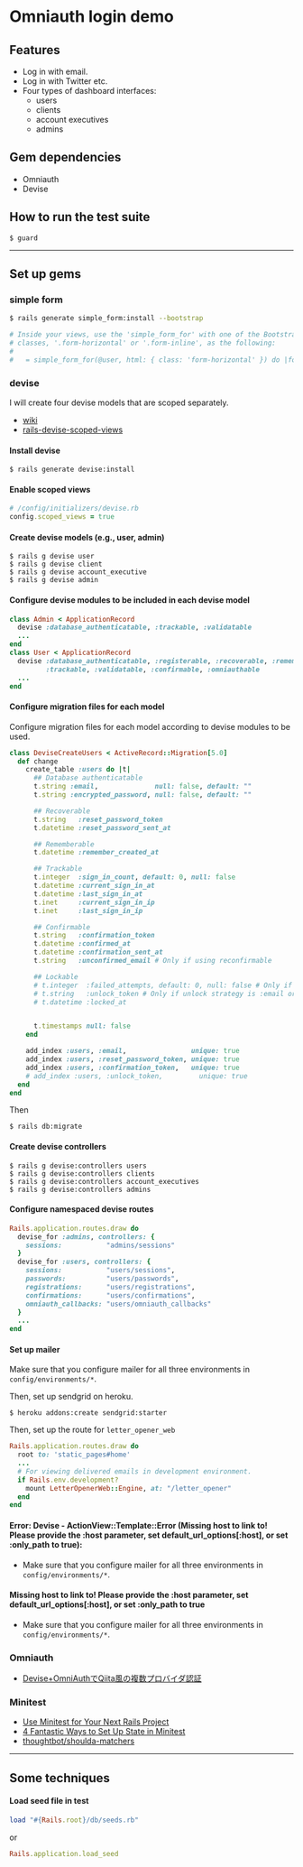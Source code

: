# Omniauth login demo

## Features
- Log in with email.
- Log in with Twitter etc.
- Four types of dashboard interfaces:
  + users
  + clients
  + account executives
  + admins

## Gem dependencies
- Omniauth
- Devise

## How to run the test suite
```
$ guard
```

---

## Set up gems

### simple form

```bash
$ rails generate simple_form:install --bootstrap

# Inside your views, use the 'simple_form_for' with one of the Bootstrap form
# classes, '.form-horizontal' or '.form-inline', as the following:
#
#   = simple_form_for(@user, html: { class: 'form-horizontal' }) do |form|
```

### devise
I will create four devise models that are scoped separately.

- [wiki](http://devise.plataformatec.com.br/#the-devise-wiki)
- [rails-devise-scoped-views](http://mnishiguchi.com/2016/08/03/rails-devise-scoped-views/)

#### Install devise
```
$ rails generate devise:install
```

#### Enable scoped views
```rb
# /config/initializers/devise.rb
config.scoped_views = true
```

#### Create devise models (e.g., user, admin)

```
$ rails g devise user
$ rails g devise client
$ rails g devise account_executive
$ rails g devise admin
```

#### Configure devise modules to be included in each devise model
```rb
class Admin < ApplicationRecord
  devise :database_authenticatable, :trackable, :validatable
  ...
end
class User < ApplicationRecord
  devise :database_authenticatable, :registerable, :recoverable, :rememberable,
         :trackable, :validatable, :confirmable, :omniauthable
  ...
end
```

#### Configure migration files for each model
Configure migration files for each model according to devise modules to be used.

```rb
class DeviseCreateUsers < ActiveRecord::Migration[5.0]
  def change
    create_table :users do |t|
      ## Database authenticatable
      t.string :email,              null: false, default: ""
      t.string :encrypted_password, null: false, default: ""

      ## Recoverable
      t.string   :reset_password_token
      t.datetime :reset_password_sent_at

      ## Rememberable
      t.datetime :remember_created_at

      ## Trackable
      t.integer  :sign_in_count, default: 0, null: false
      t.datetime :current_sign_in_at
      t.datetime :last_sign_in_at
      t.inet     :current_sign_in_ip
      t.inet     :last_sign_in_ip

      ## Confirmable
      t.string   :confirmation_token
      t.datetime :confirmed_at
      t.datetime :confirmation_sent_at
      t.string   :unconfirmed_email # Only if using reconfirmable

      ## Lockable
      # t.integer  :failed_attempts, default: 0, null: false # Only if lock strategy is :failed_attempts
      # t.string   :unlock_token # Only if unlock strategy is :email or :both
      # t.datetime :locked_at


      t.timestamps null: false
    end

    add_index :users, :email,                unique: true
    add_index :users, :reset_password_token, unique: true
    add_index :users, :confirmation_token,   unique: true
    # add_index :users, :unlock_token,         unique: true
  end
end
```

Then

```
$ rails db:migrate
```

#### Create devise controllers
```
$ rails g devise:controllers users
$ rails g devise:controllers clients
$ rails g devise:controllers account_executives
$ rails g devise:controllers admins
```

#### Configure namespaced devise routes
```rb
Rails.application.routes.draw do
  devise_for :admins, controllers: {
    sessions:           "admins/sessions"
  }
  devise_for :users, controllers: {
    sessions:           "users/sessions",
    passwords:          "users/passwords",
    registrations:      "users/registrations",
    confirmations:      "users/confirmations",
    omniauth_callbacks: "users/omniauth_callbacks"
  }
  ...
end
```

#### Set up mailer
Make sure that you configure mailer for all three environments in `config/environments/*`.

Then, set up sendgrid on heroku.

```
$ heroku addons:create sendgrid:starter
```

Then, set up the route for `letter_opener_web`

```rb
Rails.application.routes.draw do
  root to: 'static_pages#home'
  ...
  # For viewing delivered emails in development environment.
  if Rails.env.development?
    mount LetterOpenerWeb::Engine, at: "/letter_opener"
  end
end
```

#### Error: Devise - ActionView::Template::Error (Missing host to link to! Please provide the :host parameter, set default_url_options[:host], or set :only_path to true):
- Make sure that you configure mailer for all three environments in `config/environments/*`.

#### Missing host to link to! Please provide the :host parameter, set default_url_options[:host], or set :only_path to true
- Make sure that you configure mailer for all three environments in `config/environments/*`.


### Omniauth
- [Devise+OmniAuthでQiita風の複数プロバイダ認証](http://qiita.com/mnishiguchi/items/e15bbef61287f84b546e)

### Minitest
- [Use Minitest for Your Next Rails Project](https://mattbrictson.com/minitest-and-rails)
- [4 Fantastic Ways to Set Up State in Minitest](http://chriskottom.com/blog/2014/10/4-fantastic-ways-to-set-up-state-in-minitest/)
- [thoughtbot/shoulda-matchers](https://github.com/thoughtbot/shoulda-matchers)

---

## Some techniques

#### Load seed file in test

```rb
load "#{Rails.root}/db/seeds.rb"
```

or

```rb
Rails.application.load_seed
```
